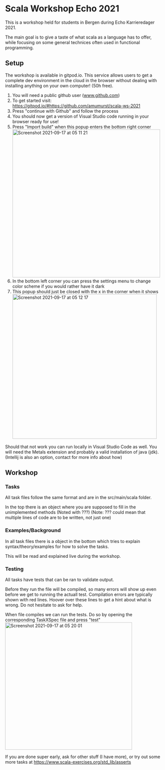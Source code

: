 # Scala Workshop Echo 2021
This is a workshop held for students in Bergen during Echo Karrieredager 2021.

The main goal is to give a taste of what scala as a language has to offer, while focusing on
some general technices often used in functional programming.


## Setup

The workshop is available in gitpod.io. This service allows users to get a complete dev environment in the cloud in the browser
 without dealing with installing anything on your own computer! (50h free).

1. You will need a public github user (www.github.com)
2. To get started visit: https://gitpod.io/#https://github.com/amumurst/scala-ws-2021
3. Press "continue with Github" and follow the process
4. You should now get a version of Visual Studio code running in your browser ready for use!
5. Press "Import build" when this popup enters the bottom right corner <img width="479" alt="Screenshot 2021-09-17 at 05 11 21" src="https://user-images.githubusercontent.com/4258408/133718206-c3ac21d7-2901-4e17-aec4-9d359c8ee102.png">
6. In the bottom left corner you can press the settings menu to change color scheme if you would rather have it dark
7. This popup should just be closed with the x in the corner when it shows <img width="468" alt="Screenshot 2021-09-17 at 05 12 17" src="https://user-images.githubusercontent.com/4258408/133718305-bca50ed2-f0d5-4c10-aba4-0a77e601bab6.png">


Should that not work you can run locally in Visual Studio Code as well. You will need the Metals extension and probably a valid installation of java (jdk).
(Intellij is also an option, contact for more info about how)

## Workshop
### Tasks
All task files follow the same format and are in the src/main/scala folder. 

In the top there is an object where you are supposed to fill in the unimplemented methods (Noted with ???) (Note: ??? could mean that multiple lines of code are to be written, not just one)

### Examples/Background
In all task files there is a object in the bottom which tries to explain syntax/theory/examples for how to solve the tasks. 

This will be read and explained live during the workshop.

### Testing
All tasks have tests that can be ran to validate output. 

Before they run the file will be compiled, so many errors will show up even before we get to running the actuall test. Compilation errors are typically shown with red lines. Hoover over these lines to get a hint about what is wrong. Do not hesitate to ask for help.

When file compiles we can run the tests. Do so by opening the corresponding TaskXSpec file and press "test" <img width="412" alt="Screenshot 2021-09-17 at 05 20 01" src="https://user-images.githubusercontent.com/4258408/133718890-8304147e-73b2-46b1-831f-ad152a106ffc.png">


If you are done super early, ask for other stuff (I have more), or try out some more tasks at https://www.scala-exercises.org/std_lib/asserts
